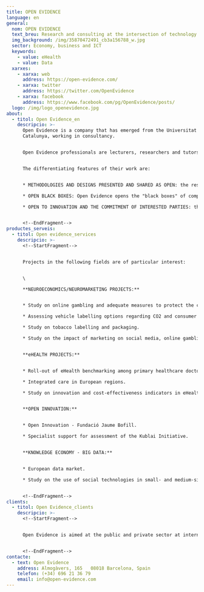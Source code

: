 ```yaml
---
title: OPEN EVIDENCE
language: en
general:
  nom: OPEN EVIDENCE
  text_breu: Research and consulting at the intersection of technology and society
  img_background: /img/35870472491_cb3a156788_w.jpg
  sector: Economy, business and ICT
  keywords:
    - value: eHealth
    - value: Data
  xarxes:
    - xarxa: web
      address: https://open-evidence.com/
    - xarxa: twitter
      address: https://twitter.com/OpenEvidence
    - xarxa: facebook
      address: https://www.facebook.com/pg/OpenEvidence/posts/
  logo: /img/logo_openevidence.jpg
about:
  - titol: Open Evidence_en
    descripcio: >-
      Open Evidence is a company that has emerged from the Universitat Oberta de
      Catalunya, working in consultancy.


      Open Evidence professionals are lecturers, researchers and tutors with over twenty years' experience in applied research and consultancy.


      The differentiating features of their work are:


      * METHODOLOGIES AND DESIGNS PRESENTED AND SHARED AS OPEN: the research design and methodologies applied by the company are always transparent, verifiable and shared openly with their customers and the community of researchers and professionals through consultation and validation processes.

      * OPEN BLACK BOXES: Open Evidence opens the "black boxes" of complex empirical models and sophisticated econometry and statistics techniques to ensure that the results of its data analysis and modelization simulations are easy to use and understand.

      * OPEN TO INNOVATION AND THE COMMITMENT OF INTERESTED PARTIES: the focus is never technocratic or vertical, but seeks to include perspectives and knowledge from all interested parties through consultation processes and open and online collaborative commitment.


      <!--EndFragment-->
productes_serveis:
  - titol: Open evidence_services
    descripcio: >-
      <!--StartFragment-->


      Projects in the following fields are of particular interest:


      \

      **NEUROECONOMICS/NEUROMARKETING PROJECTS:**


      * Study on online gambling and adequate measures to protect the consumers of these services.

      * Assessing vehicle labelling options regarding CO2 and consumer information.

      * Study on tobacco labelling and packaging.

      * Study on the impact of marketing on social media, online gambling and mobile applications on children's behaviour.


      **eHEALTH PROJECTS:**


      * Roll-out of eHealth benchmarking among primary healthcare doctors.

      * Integrated care in European regions.

      * Study on innovation and cost-effectiveness indicators in eHealth.


      **OPEN INNOVATION:**


      * Open Innovation - Fundació Jaume Bofill.

      * Specialist support for assessment of the Kublai Initiative.


      **KNOWLEDGE ECONOMY - BIG DATA:**


      * European data market.

      * Study on the use of social technologies in small- and medium-sized companies.


      <!--EndFragment-->
clients:
  - titol: Open Evidence_clients
    descripcio: >-
      <!--StartFragment-->


      Open Evidence is aimed at the public and private sector at international level. Its clients include agencies such as the European Commission, non profit-making institutions, such as the Fundació Jaume Bofill, and public institutions, such as the Department of Development and Economic Cohesion (Ministry of Public Works, Italy).


      <!--EndFragment-->
contacte:
  - text: Open Evidence
    address: Almogàvers, 165   08018 Barcelona, Spain
    telefon: (+34) 696 21 36 79
    email: info@open-evidence.com
---
```


